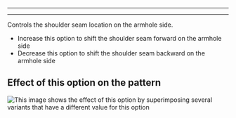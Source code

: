 ***

***

Controls the shoulder seam location on the armhole side.

*   Increase this option to shift the shoulder seam forward on the armhole side
*   Decrease this option to shift the shoulder seam backward on the armhole side

## Effect of this option on the pattern

![This image shows the effect of this option by superimposing several variants that have a different value for this option](sven\_s3armhole\_sample.svg "Effect of this option on the pattern")
